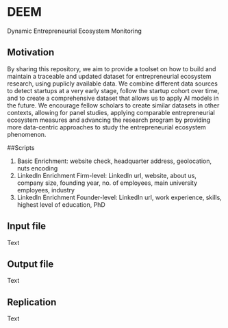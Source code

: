 # DEEM
Dynamic Entrepreneurial Ecosystem Monitoring

## Motivation
By sharing this repository, we aim to provide a toolset on how to build and maintain a traceable and updated dataset for entrepreneurial ecosystem research, using puplicly available data. We combine different data sources to detect startups at a very early stage, follow the startup cohort over time, and to create a comprehensive dataset that allows us to apply AI models in the future. We encourage fellow scholars to create similar datasets in other contexts, allowing for panel studies, applying comparable entrepreneurial ecosystem measures and advancing the research program by providing more data-centric approaches to study the entrepreneurial ecosystem phenomenon.

##Scripts
1) Basic Enrichment: website check, headquarter address, geolocation, nuts encoding
2) LinkedIn Enrichment Firm-level: LinkedIn url, website, about us, company size, founding year, no. of employees, main university employees, industry
3) LinkedIn Enrichment Founder-level: LinkedIn url, work experience, skills, highest level of education, PhD

## Input file
Text

## Output file
Text

## Replication
Text
